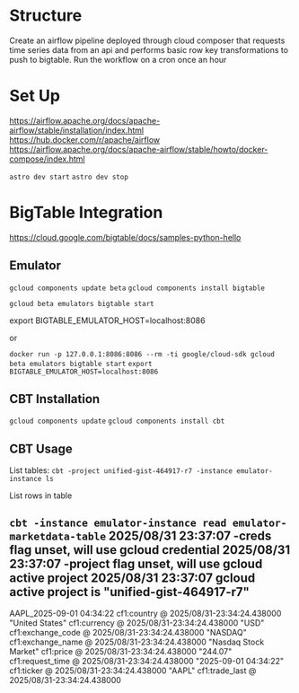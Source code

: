 # Structure
Create an airflow pipeline deployed through cloud composer that requests time series data from an api and performs
basic row key transformations to push to bigtable. Run the workflow on a cron once an hour

# Set Up
https://airflow.apache.org/docs/apache-airflow/stable/installation/index.html
https://hub.docker.com/r/apache/airflow
https://airflow.apache.org/docs/apache-airflow/stable/howto/docker-compose/index.html

```astro dev start```
```astro dev stop```

# BigTable Integration
https://cloud.google.com/bigtable/docs/samples-python-hello

## Emulator
```gcloud components update beta```
```gcloud components install bigtable```

```gcloud beta emulators bigtable start```

export BIGTABLE_EMULATOR_HOST=localhost:8086

or

```docker run -p 127.0.0.1:8086:8086 --rm -ti google/cloud-sdk gcloud beta emulators bigtable start```
```export BIGTABLE_EMULATOR_HOST=localhost:8086```

## CBT Installation
```gcloud components update```
```gcloud components install cbt```

## CBT Usage
List tables: ```cbt -project unified-gist-464917-r7 -instance emulator-instance ls```

List rows in table

```cbt -instance emulator-instance read emulator-marketdata-table```
2025/08/31 23:37:07 -creds flag unset, will use gcloud credential
2025/08/31 23:37:07 -project flag unset, will use gcloud active project
2025/08/31 23:37:07 gcloud active project is "unified-gist-464917-r7"
----------------------------------------
AAPL_2025-09-01 04:34:22
  cf1:country                              @ 2025/08/31-23:34:24.438000
    "United States"
  cf1:currency                             @ 2025/08/31-23:34:24.438000
    "USD"
  cf1:exchange_code                        @ 2025/08/31-23:34:24.438000
    "NASDAQ"
  cf1:exchange_name                        @ 2025/08/31-23:34:24.438000
    "Nasdaq Stock Market"
  cf1:price                                @ 2025/08/31-23:34:24.438000
    "244.07"
  cf1:request_time                         @ 2025/08/31-23:34:24.438000
    "2025-09-01 04:34:22"
  cf1:ticker                               @ 2025/08/31-23:34:24.438000
    "AAPL"
  cf1:trade_last                           @ 2025/08/31-23:34:24.438000
